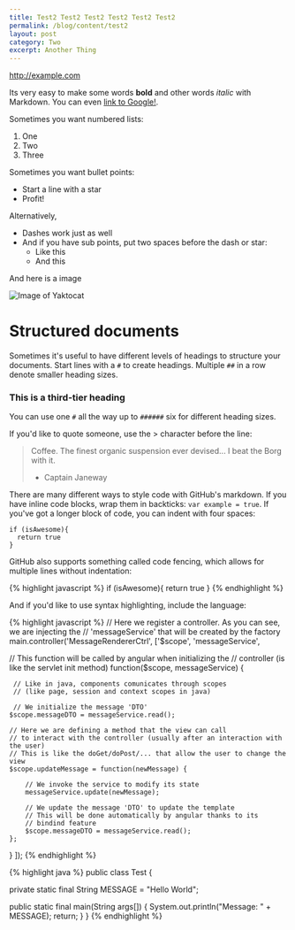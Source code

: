 ```yaml
--- 
title: Test2 Test2 Test2 Test2 Test2 Test2
permalink: /blog/content/test2
layout: post
category: Two
excerpt: Another Thing
---
```


http://example.com

Its very easy to make some words **bold** and other words *italic* with Markdown. You can even [link to Google!](http://google.com).

Sometimes you want numbered lists:

1. One
2. Two
3. Three

Sometimes you want bullet points:

* Start a line with a star
* Profit!

Alternatively,

- Dashes work just as well
- And if you have sub points, put two spaces before the dash or star:
  - Like this
  - And this

And here is a image 

![Image of Yaktocat](https://octodex.github.com/images/yaktocat.png)

# Structured documents

Sometimes it's useful to have different levels of headings to structure your documents. Start lines with a `#` to create headings. Multiple `##` in a row denote smaller heading sizes.

### This is a third-tier heading

You can use  one `#` all the way up to `######` six for different heading sizes.

If you'd like to quote someone, use the > character before the line:

> Coffee. The finest organic suspension ever devised... I beat the Borg with it.
> - Captain Janeway


There are many different ways to style code with GitHub's markdown. If you have inline code blocks, wrap them in backticks: `var example = true`.  If you've got a longer block of code, you can indent with four spaces:

    if (isAwesome){
      return true
    }

GitHub also supports something called code fencing, which allows for multiple lines without indentation:

{% highlight javascript %}
if (isAwesome){
  return true
}
{% endhighlight %}

And if you'd like to use syntax highlighting, include the language:

{% highlight javascript %}
// Here we register a controller. As you can see, we are injecting the
// 'messageService' that will be created by the factory
main.controller('MessageRendererCtrl', ['$scope', 'messageService',
  
  // This function will be called by angular when initializing the
  // controller (is like the servlet init method)
  function($scope, messageService) {
 
     // Like in java, components comunicates through scopes 
     // (like page, session and context scopes in java)
 
     // We initialize the message 'DTO'
    $scope.messageDTO = messageService.read();
 
    // Here we are defining a method that the view can call
    // to interact with the controller (usually after an interaction with the user)
    // This is like the doGet/doPost/... that allow the user to change the view
    $scope.updateMessage = function(newMessage) {
    	
    	// We invoke the service to modify its state
    	messageService.update(newMessage);
    	
    	// We update the message 'DTO' to update the template
    	// This will be done automatically by angular thanks to its
    	// bindind feature
    	$scope.messageDTO = messageService.read();
    };
 
  }
]);
{% endhighlight %}

{% highlight java %}
public class Test {

  private static final String MESSAGE = "Hello World";

  public static final main(String args[]) {
    System.out.println("Message: " + MESSAGE);
    return;
  }
}
{% endhighlight %}

